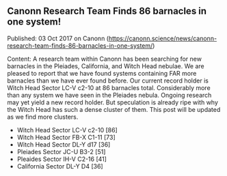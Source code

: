 ## Canonn Research Team Finds 86 barnacles in one system!

Published: 03 Oct 2017 on Canonn (https://canonn.science/news/canonn-research-team-finds-86-barnacles-in-one-system/)

Content: A research team within Canonn has been searching for new barnacles in the Pleiades, California, and Witch Head nebulae. We are pleased to report that we have found systems containing FAR more barnacles than we have ever found before. Our current record holder is Witch Head Sector LC-V c2-10 at 86 barnacles total. Considerably more than any system we have seen in the Pleiades nebula. Ongoing research may yet yield a new record holder. But speculation is already ripe with why the Witch Head has such a dense cluster of them. This post will be updated as we find more clusters.

- Witch Head Sector LC-V c2-10 [86]
- Witch Head Sector FB-X C1-11 [73]
- Witch Head Sector DL-Y d17 [36]
- Pleiades Sector JC-U B3-2 [51]
- Pleaides Sector IH-V C2-16 [41]
- California Sector DL-Y D4 [36]